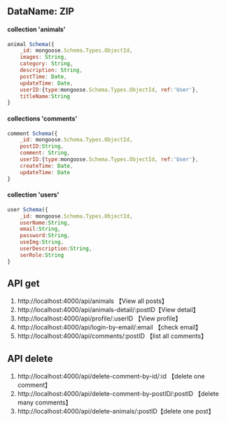 ## DataName: ZIP 

#### collection 'animals' 
```JavaScript
animal Schema({
    _id: mongoose.Schema.Types.ObjectId,
    images: String,
    category: String,
    description: String,
    postTime: Date,
    updateTime: Date,
    userID:{type:mongoose.Schema.Types.ObjectId, ref:'User'},
    titleName:String
}
```
#### collections 'comments' 
```JavaScript
comment Schema({
    _id: mongoose.Schema.Types.ObjectId,
    postID:String,
    comment: String,
    userID:{type:mongoose.Schema.Types.ObjectId, ref:'User'},
    createTime: Date,
    updateTime: Date
}
```
#### collection 'users' 
```JavaScript
user Schema({
    _id: mongoose.Schema.Types.ObjectId,
    userName:String,
    email:String,
    password:String,
    useImg:String,
    userDescription:String,
    serRole:String
}
```

## API get 
1. http://localhost:4000/api/animals 【View all posts】
2. http://localhost:4000/api/animals-detail/:postID【View detail】
3. http://localhost:4000/api/profile/:userID 【View profile】
4. http://localhost:4000/api/login-by-email/:email 【check email】
5. http://localhost:4000/api/comments/:postID 【list all comments】

## API delete
1. http://localhost:4000/api/delete-comment-by-id/:id 【delete one comment】
2. http://localhost:4000/api/delete-comment-by-postID/:postID 【delete many comments】
3. http://localhost:4000/api/delete-animals/:postID【delete one post】



